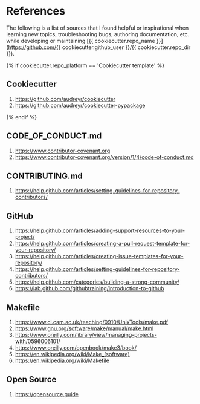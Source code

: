 # References

The following is a list of sources that I found helpful or inspirational when learning new topics, troubleshooting bugs, authoring documentation, etc. while developing or maintaining [{{ cookiecutter.repo_name }}](https://github.com/{{ cookiecutter.github_user }}/{{ cookiecutter.repo_dir }}).

{% if cookiecutter.repo_platform == 'Cookiecutter template' %}
## Cookiecutter

1. https://github.com/audreyr/cookiecutter
2. https://github.com/audreyr/cookiecutter-pypackage

{% endif %}
## CODE_OF_CONDUCT.md

1. https://www.contributor-covenant.org
2. https://www.contributor-covenant.org/version/1/4/code-of-conduct.md

## CONTRIBUTING.md

1. https://help.github.com/articles/setting-guidelines-for-repository-contributors/

## GitHub

1. https://help.github.com/articles/adding-support-resources-to-your-project/
2. https://help.github.com/articles/creating-a-pull-request-template-for-your-repository/
3. https://help.github.com/articles/creating-issue-templates-for-your-repository/
4. https://help.github.com/articles/setting-guidelines-for-repository-contributors/
5. https://help.github.com/categories/building-a-strong-community/
6. https://lab.github.com/githubtraining/introduction-to-github

## Makefile

1. https://www.cl.cam.ac.uk/teaching/0910/UnixTools/make.pdf
2. https://www.gnu.org/software/make/manual/make.html
3. https://www.oreilly.com/library/view/managing-projects-with/0596006101/
4. https://www.oreilly.com/openbook/make3/book/
5. https://en.wikipedia.org/wiki/Make_(software)
6. https://en.wikipedia.org/wiki/Makefile

## Open Source

1. https://opensource.guide
